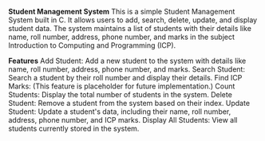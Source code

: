 **Student Management System**
This is a simple Student Management System built in C. It allows users to add, search, delete, update, and display student data. The system maintains a list of students with their details like name, roll number, address, phone number, and marks in the subject Introduction to Computing and Programming (ICP).

**Features**
Add Student: Add a new student to the system with details like name, roll number, address, phone number, and marks.
Search Student: Search a student by their roll number and display their details.
Find ICP Marks: (This feature is placeholder for future implementation.)
Count Students: Display the total number of students in the system.
Delete Student: Remove a student from the system based on their index.
Update Student: Update a student's data, including their name, roll number, address, phone number, and ICP marks.
Display All Students: View all students currently stored in the system.
